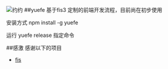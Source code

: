 ![约约](http://static-c.yueus.com/mall/user/static/wap/image/yue_icon/yueyue-icon-86x86_3f836e0.png)
##yuefe
基于fis3 定制的前端开发流程，目前尚在初步使用

安装方式
npm install -g yuefe

运行
yuefe release 指定命令

##感激
感谢以下的项目

* [fis](http://fis.baidu.com/) 

